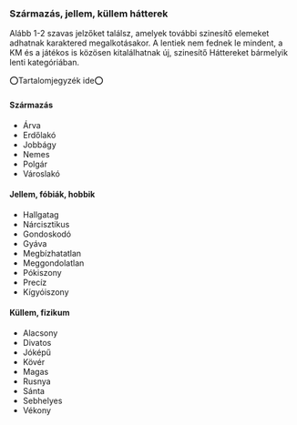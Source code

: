 ###  Származás, jellem, küllem hátterek

<!-- tag: szarmazas__jellem__kullem__hatter -->

Alább 1-2 szavas jelzőket találsz, amelyek további szinesítő elemeket adhatnak karaktered megalkotásakor. A lentiek nem fednek le mindent, a KM és a játékos is közösen kitalálhatnak új, szinesítő Háttereket bármelyik lenti kategóriában.

⭕Tartalomjegyzék ide⭕

#### Származás

- Árva
- Erdőlakó
- Jobbágy
- Nemes
- Polgár
- Városlakó

#### Jellem, fóbiák, hobbik

- Hallgatag
- Nárcisztikus
- Gondoskodó
- Gyáva
- Megbízhatatlan
- Meggondolatlan
- Pókiszony
- Precíz
- Kígyóiszony

#### Küllem, fizikum

- Alacsony
- Divatos
- Jóképű
- Kövér
- Magas
- Rusnya
- Sánta
- Sebhelyes
- Vékony

